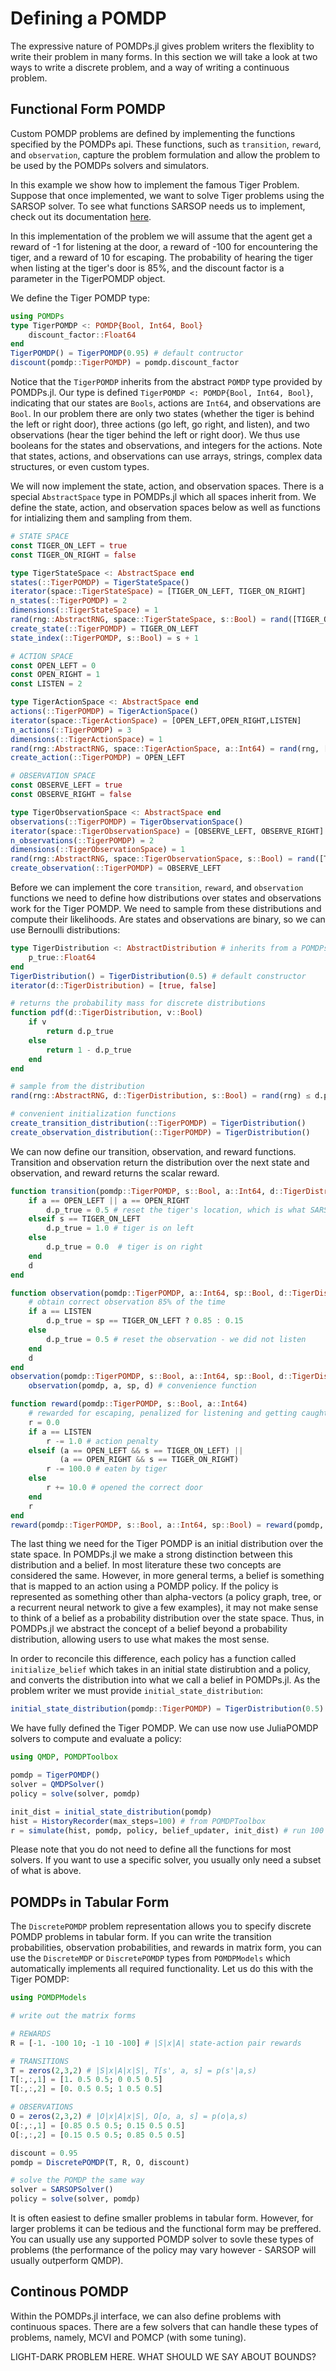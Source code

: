 # Defining a POMDP

The expressive nature of POMDPs.jl gives problem writers the flexiblity to write their problem in many forms. In this
section we will take a look at two ways to write a discrete problem, and a way of writing a continuous problem.

## Functional Form POMDP
Custom POMDP problems are defined by implementing the functions specified by the POMDPs api.
These functions, such as ```transition```, ```reward```, and ```observation```, capture the problem formulation and allow the problem to be used by the POMDPs solvers and simulators.

In this example we show how to implement the famous Tiger Problem.
Suppose that once implemented, we want to solve Tiger problems using the SARSOP solver.
To see what functions SARSOP needs us to implement, check out its documentation [here](#href).

In this implementation of the problem we will assume that the agent get a reward of -1 for listening at the door,
a reward of -100 for encountering the tiger, and a reward of 10 for escaping. The probability of hearing the tiger
when listing at the tiger's door is 85%, and the discount factor is a parameter in the TigerPOMDP object.

We define the Tiger POMDP type:

```julia
using POMDPs
type TigerPOMDP <: POMDP{Bool, Int64, Bool}
    discount_factor::Float64
end
TigerPOMDP() = TigerPOMDP(0.95) # default contructor
discount(pomdp::TigerPOMDP) = pomdp.discount_factor
```

Notice that the ```TigerPOMDP``` inherits from the abstract ```POMDP``` type provided by POMDPs.jl.
Our type is defined ```TigerPOMDP <: POMDP{Bool, Int64, Bool}```, indicating that our states are ```Bools```, actions are ```Int64```, and observations are ```Bool```.
In our problem there are only two states (whether the tiger is behind the left or right door), three actions (go left, go right, and listen), and two observations (hear the tiger behind the left or right door). We thus use booleans for the states and observations, and integers for the actions.
Note that states, actions, and observations can use arrays, strings, complex data structures, or even custom types.

We will now implement the state, action, and observation spaces.
There is a special ```AbstractSpace``` type in POMDPs.jl which all spaces inherit from.
We define the state, action, and observation spaces below as well as functions for intializing them and sampling from them.

```julia
# STATE SPACE
const TIGER_ON_LEFT = true
const TIGER_ON_RIGHT = false

type TigerStateSpace <: AbstractSpace end
states(::TigerPOMDP) = TigerStateSpace()
iterator(space::TigerStateSpace) = [TIGER_ON_LEFT, TIGER_ON_RIGHT]
n_states(::TigerPOMDP) = 2
dimensions(::TigerStateSpace) = 1
rand(rng::AbstractRNG, space::TigerStateSpace, s::Bool) = rand([TIGER_ON_LEFT, TIGER_ON_RIGHT]) # sample random state
create_state(::TigerPOMDP) = TIGER_ON_LEFT
state_index(::TigerPOMDP, s::Bool) = s + 1

# ACTION SPACE
const OPEN_LEFT = 0
const OPEN_RIGHT = 1
const LISTEN = 2

type TigerActionSpace <: AbstractSpace end
actions(::TigerPOMDP) = TigerActionSpace()
iterator(space::TigerActionSpace) = [OPEN_LEFT,OPEN_RIGHT,LISTEN]
n_actions(::TigerPOMDP) = 3
dimensions(::TigerActionSpace) = 1
rand(rng::AbstractRNG, space::TigerActionSpace, a::Int64) = rand(rng, [OPEN_LEFT,OPEN_RIGHT,LISTEN]) # sample random action
create_action(::TigerPOMDP) = OPEN_LEFT

# OBSERVATION SPACE
const OBSERVE_LEFT = true
const OBSERVE_RIGHT = false

type TigerObservationSpace <: AbstractSpace end
observations(::TigerPOMDP) = TigerObservationSpace()
iterator(space::TigerObservationSpace) = [OBSERVE_LEFT, OBSERVE_RIGHT]
n_observations(::TigerPOMDP) = 2
dimensions(::TigerObservationSpace) = 1
rand(rng::AbstractRNG, space::TigerObservationSpace, s::Bool) = rand([TIGER_ON_LEFT, TIGER_ON_RIGHT]) # sample random observation
create_observation(::TigerPOMDP) = OBSERVE_LEFT
```

Before we can implement the core ```transition```, ```reward```, and ```observation``` functions we need to define how distributions over states and observations work for the Tiger POMDP.
We need to sample from these distributions and compute their likelihoods.
Are states and observations are binary, so we can use Bernoulli distributions:

```julia
type TigerDistribution <: AbstractDistribution # inherits from a POMDPs.jl abstract type
    p_true::Float64
end
TigerDistribution() = TigerDistribution(0.5) # default constructor
iterator(d::TigerDistribution) = [true, false]

# returns the probability mass for discrete distributions
function pdf(d::TigerDistribution, v::Bool)
    if v
        return d.p_true
    else
        return 1 - d.p_true
    end
end

# sample from the distribution
rand(rng::AbstractRNG, d::TigerDistribution, s::Bool) = rand(rng) ≤ d.p_true

# convenient initialization functions
create_transition_distribution(::TigerPOMDP) = TigerDistribution()
create_observation_distribution(::TigerPOMDP) = TigerDistribution()
```

We can now define our transition, observation, and reward functions.
Transition and observation return the distribution over the next state and observation, and reward returns the scalar reward.

```julia
function transition(pomdp::TigerPOMDP, s::Bool, a::Int64, d::TigerDistribution=create_transition_distribution(pomdp))
    if a == OPEN_LEFT || a == OPEN_RIGHT
        d.p_true = 0.5 # reset the tiger's location, which is what SARSOP wants
    elseif s == TIGER_ON_LEFT
        d.p_true = 1.0 # tiger is on left
    else
        d.p_true = 0.0  # tiger is on right
    end
    d
end

function observation(pomdp::TigerPOMDP, a::Int64, sp::Bool, d::TigerDistribution=create_observation_distribution(pomdp))
    # obtain correct observation 85% of the time
    if a == LISTEN
        d.p_true = sp == TIGER_ON_LEFT ? 0.85 : 0.15
    else
        d.p_true = 0.5 # reset the observation - we did not listen
    end
    d
end
observation(pomdp::TigerPOMDP, s::Bool, a::Int64, sp::Bool, d::TigerDistribution=create_observation_distribution(pomdp)) =
    observation(pomdp, a, sp, d) # convenience function

function reward(pomdp::TigerPOMDP, s::Bool, a::Int64)
    # rewarded for escaping, penalized for listening and getting caught
    r = 0.0
    if a == LISTEN
        r -= 1.0 # action penalty
    elseif (a == OPEN_LEFT && s == TIGER_ON_LEFT) ||
           (a == OPEN_RIGHT && s == TIGER_ON_RIGHT)
        r -= 100.0 # eaten by tiger
    else
        r += 10.0 # opened the correct door
    end
    r
end
reward(pomdp::TigerPOMDP, s::Bool, a::Int64, sp::Bool) = reward(pomdp, s, a) # convenience function
```

The last thing we need for the Tiger POMDP is an initial distribution over the state space.
In POMDPs.jl we make a strong distinction between this distribution and a belief.
In most literature these two concepts are considered the same. However, in more general terms, a belief is something that is mapped to an action using a POMDP policy.
If the policy is represented as something other than alpha-vectors (a policy graph, tree, or a recurrent neural network to give a few examples), it
may not make sense to think of a belief as a probability distribution over the state space.
Thus, in POMDPs.jl we abstract the concept of a belief beyond a probability distribution, allowing users to use what makes the most sense.

In order to reconcile this difference, each policy has a function called ```initialize_belief``` which takes in an
initial state distirubtion and a policy, and converts the
distribution into what we call a belief in POMDPs.jl. As the problem writer we must provide ```initial_state_distribution```:

```julia
initial_state_distribution(pomdp::TigerPOMDP) = TigerDistribution(0.5)
```

We have fully defined the Tiger POMDP.
We can use now use JuliaPOMDP solvers to compute and evaluate a policy:

```julia
using QMDP, POMDPToolbox

pomdp = TigerPOMDP()
solver = QMDPSolver()
policy = solve(solver, pomdp)

init_dist = initial_state_distribution(pomdp)
hist = HistoryRecorder(max_steps=100) # from POMDPToolbox
r = simulate(hist, pomdp, policy, belief_updater, init_dist) # run 100 step simulation
```

Please note that you do not need to define all the functions for most solvers.
If you want to use a specific solver, you usually only need a subset of what is above.

## POMDPs in Tabular Form

The ```DiscretePOMDP``` problem representation allows you to specify discrete POMDP problems in tabular form.
If you can write the transition probabilities, observation probabilities, and rewards in matrix form, you can use the ```DiscreteMDP``` or
```DiscretePOMDP``` types from ```POMDPModels``` which automatically implements all required functionality.
Let us do this with the Tiger POMDP:

```julia
using POMDPModels

# write out the matrix forms

# REWARDS
R = [-1. -100 10; -1 10 -100] # |S|x|A| state-action pair rewards

# TRANSITIONS
T = zeros(2,3,2) # |S|x|A|x|S|, T[s', a, s] = p(s'|a,s)
T[:,:,1] = [1. 0.5 0.5; 0 0.5 0.5]
T[:,:,2] = [0. 0.5 0.5; 1 0.5 0.5]

# OBSERVATIONS
O = zeros(2,3,2) # |O|x|A|x|S|, O[o, a, s] = p(o|a,s)
O[:,:,1] = [0.85 0.5 0.5; 0.15 0.5 0.5]
O[:,:,2] = [0.15 0.5 0.5; 0.85 0.5 0.5]

discount = 0.95
pomdp = DiscretePOMDP(T, R, O, discount)

# solve the POMDP the same way
solver = SARSOPSolver()
policy = solve(solver, pomdp)
```

It is often easiest to define smaller problems in tabular form. However, for larger problems it can be
tedious and the functional form may be preffered. You can usually use any supported POMDP solver to sovle these types of problems (the performance of the policy may vary however - SARSOP will usually outperform QMDP).

## Continous POMDP

Within the POMDPs.jl interface, we can also define problems with continuous spaces.
There are a few solvers that can handle these types of problems, namely, MCVI and POMCP (with some tuning).

LIGHT-DARK PROBLEM HERE. WHAT SHOULD WE SAY ABOUT BOUNDS?
















